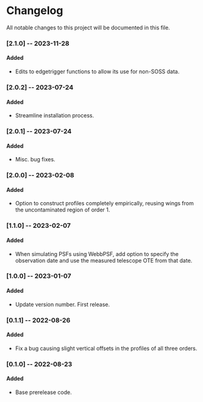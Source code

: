 # Changelog
All notable changes to this project will be documented in this file.

### [2.1.0] -- 2023-11-28
#### Added
- Edits to edgetrigger functions to allow its use for non-SOSS data.

### [2.0.2] -- 2023-07-24
#### Added
- Streamline installation process.

### [2.0.1] -- 2023-07-24
#### Added
- Misc. bug fixes.

### [2.0.0] -- 2023-02-08
#### Added
- Option to construct profiles completely empirically, reusing wings from the uncontaminated region of order 1. 

### [1.1.0] -- 2023-02-07
#### Added
- When simulating PSFs using WebbPSF, add option to specify the observation date and use the measured telescope OTE from that date.

### [1.0.0] -- 2023-01-07
#### Added
- Update version number. First release.

### [0.1.1] -- 2022-08-26
#### Added
- Fix a bug causing slight vertical offsets in the profiles of all three orders.

### [0.1.0] -- 2022-08-23
#### Added
- Base prerelease code.
